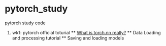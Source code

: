 # pytorch_study
pytorch study code

1. wk1: pytorch official toturial
  ** [What is torch.nn really?](https://pytorch.org/tutorials/beginner/nn_tutorial.html)
  ** Data Loading and processing tutorial
  ** Saving and loading models
